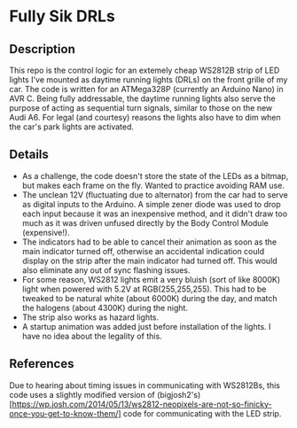 # Fully Sik DRLs 
## Description
This repo is the control logic for an extemely cheap WS2812B strip of LED lights I've mounted as daytime running lights (DRLs) on the front grille of my car. The code is written for an ATMega328P (currently an Arduino Nano) in AVR C. 
Being fully addressable, the daytime running lights also serve the purpose of acting as sequential turn signals, similar to those on the new Audi A6.  For legal (and courtesy) reasons the lights also have to dim when the car's park lights are activated. 

## Details
- As a challenge, the code doesn't store the state of the LEDs as a bitmap, but makes each frame on the fly. Wanted to practice avoiding RAM use. 
- The unclean 12V (fluctuating due to alternator) from the car had to serve as digital inputs to the Arduino. A simple zener diode was used to drop each input because it was an inexpensive method, and it didn't draw too much as it was driven unfused directly by the Body Control Module (expensive!). 
- The indicators had to be able to cancel their animation as soon as the main indicator turned off, otherwise an accidental indication could display on the strip after the main indicator had turned off. This would also eliminate any out of sync flashing issues. 
- For some reason, WS2812 lights emit a very bluish (sort of like 8000K) light when powered with 5.2V at RGB(255,255,255). This had to be tweaked to be natural white (about 6000K) during the day, and match the halogens (about 4300K) during the night. 
- The strip also works as hazard lights. 
- A startup animation was added just before installation of the lights. I have no idea about the legality of this.

## References
Due to hearing about timing issues in communicating with WS2812Bs, this code uses a slightly modified version of (bigjosh2's)[https://wp.josh.com/2014/05/13/ws2812-neopixels-are-not-so-finicky-once-you-get-to-know-them/] code for communicating with the LED strip. 

